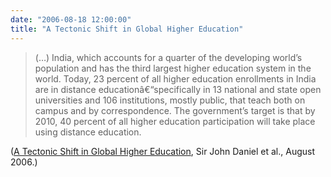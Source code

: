 ```yaml
---
date: "2006-08-18 12:00:00"
title: "A Tectonic Shift in Global Higher Education"
---
```




> (&hellip;) India, which accounts for a quarter of the developing world&rsquo;s population and has the third largest higher education system in the world. Today, 23 percent of all higher education enrollments in India are in distance educationâ€“specifically in 13 national and state open universities and 106 institutions, mostly public, that teach both on campus and by correspondence. The government&rsquo;s target is that by 2010, 40 percent of all higher education participation will take place using distance education.

([A Tectonic Shift in Global Higher Education](http://www.carnegiefoundation.org/not-found/?key=98&amp;subkey=1841), Sir John Daniel et al., August 2006.)

